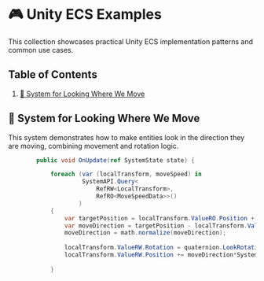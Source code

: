 # 🎮 Unity ECS Examples

This collection showcases practical Unity ECS implementation patterns and common use cases.

## Table of Contents

1. [🧭 System for Looking Where We Move](#-system-for-looking-where-we-move)

## 🧭 System for Looking Where We Move

This system demonstrates how to make entities look in the direction they are moving, combining movement and rotation logic. 
```csharp
        public void OnUpdate(ref SystemState state) {

            foreach (var (localTransform, moveSpeed) in
                     SystemAPI.Query<
                         RefRW<LocalTransform>, 
                         RefRO<MoveSpeedData>>()
                    )
            {
                var targetPosition = localTransform.ValueRO.Position + new float3(10, 0, 0);
                var moveDirection = targetPosition - localTransform.ValueRW.Position; 
                moveDirection = math.normalize(moveDirection);
                
                localTransform.ValueRW.Rotation = quaternion.LookRotation(moveDirection, math.up());
                localTransform.ValueRW.Position += moveDirection*SystemAPI.Time.DeltaTime * moveSpeed.ValueRO.Value;
                
            }
```
